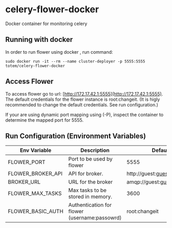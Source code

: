 # celery-flower-docker
Docker container for monitoring celery

## Running with docker

In order to run flower using  docker , run
command: 

```
sudo docker run -it --rm --name cluster-deployer -p 5555:5555 totem/celery-flower-docker
```

## Access Flower

To access flower go to url:  [http://172.17.42.1:5555](http://172.17.42.1:5555).  The default
credentials for the flower instance is root:changeit. 
(It is higly recommended to change the default credentials. See run configuration.)

If your are using dynamic port mapping using (-P), inspect the container to determine the mapped
port for 5555.

## Run Configuration (Environment Variables)  
| Env Variable | Description | Default Value (Docker)|
| ------------ | ----------- |--------------------- |
| FLOWER_PORT | Port to be used by flower | 5555 |
| FLOWER_BROKER_API | API for broker. | http://guest:guest@172.17.42.1:15672/api/ |
| BROKER_URL | URL for the broker | amqp://guest:guest@172.17.42.1:5672 |
| FLOWER_MAX_TASKS | Max tasks to be stored in memory. | 3600 |
| FLOWER_BASIC_AUTH | Authentication for flower (username:passowrd) | root:changeit |
